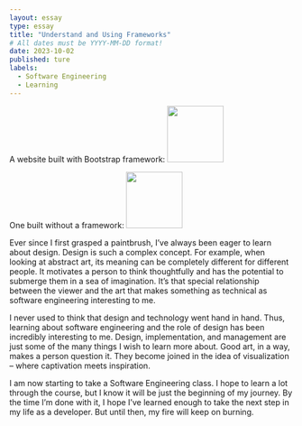 ```yaml
---
layout: essay
type: essay
title: "Understand and Using Frameworks"
# All dates must be YYYY-MM-DD format!
date: 2023-10-02
published: ture
labels:
  - Software Engineering
  - Learning
---
```


A website built with Bootstrap framework:
<img width="100px" class="rounded float-start pe-4" src="file:///Users/mairiyoshioka/Desktop/Screenshot%202023-10-01%20at%204.56.50%20PM.png">

One built without a framework:
<img width="100px" class="rounded float-start pe-4" src="file:///Users/mairiyoshioka/Desktop/Screenshot%202023-10-02%20at%2012.04.53%20PM.png">

Ever since I first grasped a paintbrush, I’ve always been eager to learn about design. Design is such a complex concept. For example, when looking at abstract art, its meaning can be completely different for different people. It motivates a person to think thoughtfully and has the potential to submerge them in a sea of imagination. It’s that special relationship between the viewer and the art that makes something as technical as software engineering interesting to me.

I never used to think that design and technology went hand in hand.  Thus, learning about software engineering and the role of design has been incredibly interesting to me. Design, implementation, and management are just some of the many things I wish to learn more about. Good art, in a way, makes a person question it. They become joined in the idea of visualization – where captivation meets inspiration.

I am now starting to take a Software Engineering class. I hope to learn a lot through the course, but I know it will be just the beginning of my journey. By the time I’m done with it, I hope I’ve learned enough to take the next step in my life as a developer. But until then, my fire will keep on burning.
